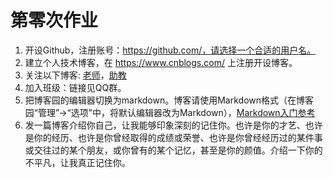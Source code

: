 # 第零次作业
1. 开设Github，注册账号：https://github.com/，请选择一个合适的用户名。
2. 建立个人技术博客，在 https://www.cnblogs.com/ 上注册开设博客。
3. 关注以下博客: [老师](https://home.cnblogs.com/u/easteast/)，[助教](https://home.cnblogs.com/u/jhy16193335/)
4. 加入班级：链接见QQ群。
5. 把博客园的编辑器切换为markdown。博客请使用Markdown格式（在博客园“管理”->“选项”中，将默认编辑器改为Markdown），[Markdown入门参考](http://www.cnblogs.com/math/p/se-tools-001.html)
6. 发一篇博客介绍你自己，让我能够印象深刻的记住你。也许是你的才艺、也许是你的经历、也许是你曾经取得的成绩或荣誉、也许是你曾经经历过的某件事或交往过的某个朋友，或你曾有的某个记忆，甚至是你的颜值。介绍一下你的不平凡，让我真正记住你。